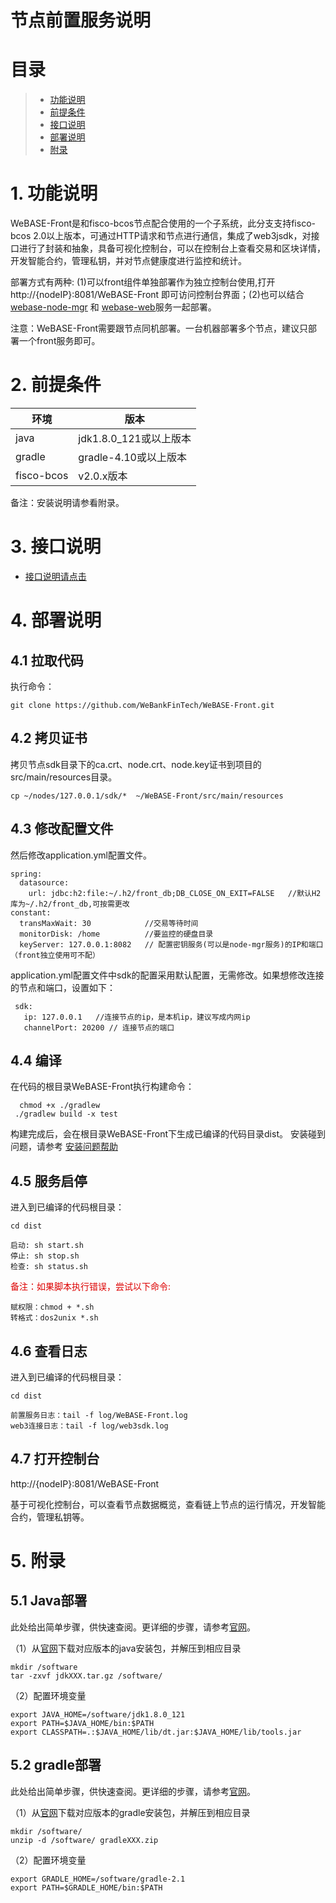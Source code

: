 # 节点前置服务说明
# 目录
> * [功能说明](#chapter-1)
> * [前提条件](#chapter-2)
> * [接口说明](#chapter-3)
> * [部署说明](#chapter-4)
> * [附录](#chapter-5)

# 1. <a id="chapter-1"></a>功能说明
WeBASE-Front是和fisco-bcos节点配合使用的一个子系统，此分支支持fisco-bcos 2.0以上版本，可通过HTTP请求和节点进行通信，集成了web3jsdk，对接口进行了封装和抽象，具备可视化控制台，可以在控制台上查看交易和区块详情，开发智能合约，管理私钥，并对节点健康度进行监控和统计。 
  
   部署方式有两种: (1)可以front组件单独部署作为独立控制台使用,打开http://{nodeIP}:8081/WeBASE-Front 即可访问控制台界面；(2)也可以结合[webase-node-mgr](https://github.com/WeBankFinTech/webase-node-mgr) 和 [webase-web](https://github.com/WeBankFinTech/webase-web)服务一起部署。

 注意：WeBASE-Front需要跟节点同机部署。一台机器部署多个节点，建议只部署一个front服务即可。

# 2. <a id="chapter-2"></a>前提条件

| 环境     | 版本              |
| ------ | --------------- |
| java   | jdk1.8.0_121或以上版本|
| gradle | gradle-4.10或以上版本 |
| fisco-bcos |v2.0.x版本        | 

 备注：安装说明请参看附录。

# 3. <a id="chapter-3"></a>接口说明

- [接口说明请点击](interface.md)

# 4. <a id="chapter-4"></a>部署说明

## 4.1 拉取代码

执行命令：
```
git clone https://github.com/WeBankFinTech/WeBASE-Front.git
```

## 4.2 拷贝证书
 
 拷贝节点sdk目录下的ca.crt、node.crt、node.key证书到项目的src/main/resources目录。
 ```
 cp ~/nodes/127.0.0.1/sdk/*  ~/WeBASE-Front/src/main/resources
 ```
 
## 4.3 修改配置文件
 然后修改application.yml配置文件。
```
spring:
  datasource:
    url: jdbc:h2:file:~/.h2/front_db;DB_CLOSE_ON_EXIT=FALSE   //默认H2库为~/.h2/front_db,可按需更改
constant:  
  transMaxWait: 30            //交易等待时间
  monitorDisk: /home          //要监控的硬盘目录 
  keyServer: 127.0.0.1:8082   // 配置密钥服务(可以是node-mgr服务)的IP和端口（front独立使用可不配） 
```
 application.yml配置文件中sdk的配置采用默认配置，无需修改。如果想修改连接的节点和端口，设置如下：
``` 
 sdk: 
   ip: 127.0.0.1   //连接节点的ip，是本机ip，建议写成内网ip
   channelPort: 20200 // 连接节点的端口
```
   
## 4.4 编译
在代码的根目录WeBASE-Front执行构建命令：
```
  chmod +x ./gradlew
 ./gradlew build -x test
```
构建完成后，会在根目录WeBASE-Front下生成已编译的代码目录dist。 安装碰到问题，请参考 [安装问题帮助](install_FAQ.md)


## 4.5 服务启停

进入到已编译的代码根目录：
```shell
cd dist
```
```shell
启动: sh start.sh
停止: sh stop.sh
检查: sh status.sh
```
<font color="#dd0000">备注：如果脚本执行错误，尝试以下命令: </font>
```
赋权限：chmod + *.sh
转格式：dos2unix *.sh
```

## 4.6 查看日志

进入到已编译的代码根目录：
```shell
cd dist
```
```
前置服务日志：tail -f log/WeBASE-Front.log
web3连接日志：tail -f log/web3sdk.log
```

## 4.7 打开控制台

http://{nodeIP}:8081/WeBASE-Front

基于可视化控制台，可以查看节点数据概览，查看链上节点的运行情况，开发智能合约，管理私钥等。

# 5. <a id="chapter-5"></a>附录

## 5.1 Java部署

此处给出简单步骤，供快速查阅。更详细的步骤，请参考[官网](http://www.oracle.com/technetwork/java/javase/downloads/index.html)。

（1）从[官网](http://www.oracle.com/technetwork/java/javase/downloads/index.html)下载对应版本的java安装包，并解压到相应目录

```shell
mkdir /software
tar -zxvf jdkXXX.tar.gz /software/
```

（2）配置环境变量

```shell
export JAVA_HOME=/software/jdk1.8.0_121
export PATH=$JAVA_HOME/bin:$PATH
export CLASSPATH=.:$JAVA_HOME/lib/dt.jar:$JAVA_HOME/lib/tools.jar
```

## 5.2 gradle部署

此处给出简单步骤，供快速查阅。更详细的步骤，请参考[官网](http://www.gradle.org/downloads)。

（1）从[官网](http://www.gradle.org/downloads)下载对应版本的gradle安装包，并解压到相应目录

```shell
mkdir /software/
unzip -d /software/ gradleXXX.zip
```

（2）配置环境变量

```shell
export GRADLE_HOME=/software/gradle-2.1
export PATH=$GRADLE_HOME/bin:$PATH
```

